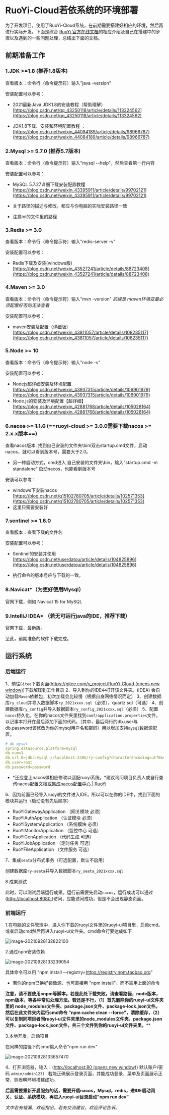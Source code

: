 # **RuoYi-Cloud若依系统的环境部署**

为了开发项目，使用了RuoYi-Cloud系统，在前期需要搭建好相应的环境，然后再进行实际开发。下面是综合 [RuoYi 官方在线文档](http://doc.ruoyi.vip/)的相应介绍及自己在搭建中的步骤以及遇到的一些问题处理，总结出下面的文档。

## 前期准备工作

### 1.JDK >=1.8 (推荐1.8版本)

查看版本：命令行（命令提示符）输入"java -version"

安装配置可以参考：

- 2021最新Java JDK1.8的安装教程（帮助理解）[https://blog.csdn.net/qq_43250118/article/details/113324562](https://blog.csdn.net/qq_43250118/article/details/113324562)

- JDK1.8下载、安装和环境配置教程 ：[https://blog.csdn.net/weixin_44084189/article/details/98966787](https://blog.csdn.net/weixin_44084189/article/details/98966787)

### 2.Mysql >= 5.7.0 (推荐5.7版本)

查看版本：命令行（命令提示符）输入"mysql --help"，然后查看第一行内容

安装配置可以参考：

- MySQL 5.7.27详细下载安装配置教程 [https://blog.csdn.net/weixin_43395911/article/details/99702121](https://blog.csdn.net/weixin_43395911/article/details/99702121)

- 关于路径的描述与修改，都应与你电脑的实际安装路径一致
- 注意ini的文件里的路径

### 3.Redis >= 3.0

查看版本：命令行（命令提示符）输入"redis-server -v"

安装配置可以参考：

- Redis下载及安装(windows版) [https://blog.csdn.net/weixin_43527241/article/details/88723408](https://blog.csdn.net/weixin_43527241/article/details/88723408)

### 4.Maven >= 3.0

查看版本：命令行（命令提示符）输入"mvn -version"  *前提是 maven环境变量必须配置好否则无法查看*

安装配置可以参考：

- maven安装及配置（详细版）[https://blog.csdn.net/weixin_43811057/article/details/108235117](https://blog.csdn.net/weixin_43811057/article/details/108235117)

### 5.Node >= 10

查看版本：命令行（命令提示符）输入"node -v"

安装配置可以参考：

- Nodejs超详细安装及环境配置 [https://blog.csdn.net/weixin_43937315/article/details/106901979](https://blog.csdn.net/weixin_43937315/article/details/106901979)
- Node.js的安装及环境配置【超详细】[https://blog.csdn.net/weixin_42881768/article/details/105028164](https://blog.csdn.net/weixin_42881768/article/details/105028164)

### 6.~~nacos >= 1.1.0~~ (==ruoyi-cloud >= 3.0.0需要下载nacos >= 2.x.x版本==)

查看nacos版本: 找到自己安装的文件夹\bin\双击startup.cmd文件，启动nacos，就可以看到版本号，需要大于2.0。

- 另一种启动方式，cmd进入 自己安装的文件夹\bin，输入"startup.cmd -m standalone" 启动nacos，也能看到版本号

安装可以参考：

- windows下安装nacos [https://blog.csdn.net/q15102780705/article/details/102571353](https://blog.csdn.net/q15102780705/article/details/102571353)
- 这里只需要安装好

### 7.sentinel >= 1.6.0

查看版本：查看下载的文件名

安装配置可以参考：

- Sentinel的安装并使用 [https://blog.csdn.net/userdatou/article/details/104825896](https://blog.csdn.net/userdatou/article/details/104825896)

- 执行命令的版本号应与下载的一致。

### 8.Navicat*（为更好使用Mysql）

官网下载，例如 Navicat 15 for MySQL

### 9.IntelliJ IDEA* （若无可运行java的IDE，推荐下载）

官网下载，最新版。



至此，前期准备的软件下载完成。

## 运行系统

### 后端运行

1、前往`Gitee`下载页面([https://gitee.com/y_project/RuoYi-Cloud (opens new window)](https://gitee.com/y_project/RuoYi-Cloud))下载解压到工作目录
2、导入到你的IDE中打开该文件夹。(IDEA)   会自动加载`Maven`依赖包，初次加载会比较慢（根据自身网络情况而定）
3、创建数据库`ry_cloud`并导入数据脚本`ry_2021xxxx.sql`（必须），quartz.sql（可选）
4、创建数据库`ry_config`并导入数据脚本`ry_config_2021xxxx.sql`（必须）
5、配置`nacos`持久化，在你的nacos文件夹里找到`conf/application.properties`文件，以记事本打开在最后添加下面的代码。（其中，最后两行的db.user与db.password该修改为你的mysql用户名和密码）用以增加支持`mysql`数据源配置。

```yml
# db mysql
spring.datasource.platform=mysql
db.num=1
db.url.0=jdbc:mysql://localhost:3306/ry-config?characterEncoding=utf8&connectTimeout=1000&socketTimeout=3000&autoReconnect=true&useUnicode=true&useSSL=false&serverTimezone=UTC
db.user=root
db.password=password
```

- *还应登上nacos做相应修改以适配ruoyi系统。*建议询问项目负责人或自行查询nacos配置文档或[集成nacos配置中心 | RuoYi](http://doc.ruoyi.vip/ruoyi-cloud/cloud/seata.html#集成nacos配置中心)

6、因为前面已经导入ruoyi的文件进入IDE，所以可以在你的IDE中，找到下面的模块并运行（启动没有先后顺序）

- RuoYiGatewayApplication （网关模块 必须）
- RuoYiAuthApplication （认证模块 必须）
- RuoYiSystemApplication （系统模块 必须）
- RuoYiMonitorApplication （监控中心 可选）
- RuoYiGenApplication （代码生成 可选）
- RuoYiJobApplication （定时任务 可选）
- RuoYFileApplication （文件服务 可选）

7、集成`seata`分布式事务（可选配置，默认不启用）

创建数据库`ry-seata`并导入数据脚本`ry_seata_2021xxxx.sql`

8.成果测试

此时，可以测试后端运行成果。运行前需要先启动`nacos`，运行成功可以通过([http://localhost:8080 ](http://localhost:8080/))访问，应能访问成功，但是不会出现静态页面。



### 前端运行

1.在电脑的文件管理中，进入你下载的ruoyi文件里的ruoyi-ui项目里，启动cmd。或者启动cmd然后再进入ruoyi-ui文件夹。cmd命令行要达成如下

![image-20210928132822100](C:\Users\乱想\AppData\Roaming\Typora\typora-user-images\image-20210928132822100.png)

2.通过npm安装依赖

![image-20210928133239054](C:\Users\乱想\AppData\Roaming\Typora\typora-user-images\image-20210928133239054.png)

具体命令可以用 "npm install --registry=https://registry.npm.taobao.org"

- 若你的npm已换好镜像源，也可直接用 "npm install"。而不需用上面的命令

**注意，请不要使用cnpm等脚本。若是此处下载失败，请查看路径，node版本，npm版本，等各种常见处理方法。若还是不行，（1）首先删除你的ruoyi-ui文件夹里的 node_modules文件夹、package.json文件、package-lock.json文件。然后在此文件夹内运行cmd命令 "npm cache clean --force"，清除缓存，（2）可以复制同项目者同ruoyi-ui文件夹里的node_modules文件夹、package.json文件、package-lock.json文件，共三个文件到你的ruoyi-ui文件夹里。****

3.本地开发，启动项目

在同样的路径下的cmd输入命令"npm run dev"

![image-20210928133657470](C:\Users\乱想\AppData\Roaming\Typora\typora-user-images\image-20210928133657470.png)

4、打开浏览器，输入：([http://localhost:80 (opens new window)](http://localhost/)) 默认账户/密码 `admin/admin123`）
若能正确展示登录页面，并能成功登录，菜单及页面展示正常，则表明环境搭建成功。

**后面需要重新开启服务的话，需要开启nacos，Mysql，redis，进IDE启动网关、认证、系统模块，再进入ruoyi-ui目录启动"npm run dev"**

*文中若有错漏，欢迎指出。若有交流建议，欢迎评论告诉。*

